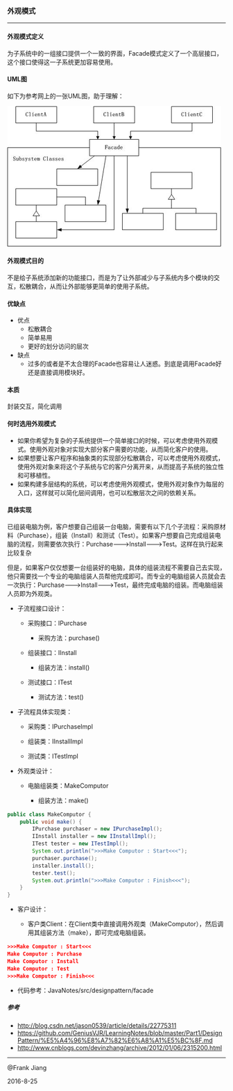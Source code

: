 ### 外观模式

---

#### 外观模式定义
为子系统中的一组接口提供一个一致的界面，Facade模式定义了一个高层接口，这个接口使得这一子系统更加容易使用。

#### UML图

如下为参考网上的一张UML图，助于理解：

![FacadeUml](res/facade.jpg)

#### 外观模式目的

不是给子系统添加新的功能接口，而是为了让外部减少与子系统内多个模块的交互，松散耦合，从而让外部能够更简单的使用子系统。

#### 优缺点

* 优点
	- 松散耦合
	- 简单易用
	- 更好的划分访问的层次
* 缺点
	- 过多的或者是不太合理的Facade也容易让人迷惑。到底是调用Facade好还是直接调用模块好。
	
#### 本质

封装交互，简化调用

#### 何时选用外观模式

* 如果你希望为复杂的子系统提供一个简单接口的时候，可以考虑使用外观模式。使用外观对象对实现大部分客户需要的功能，从而简化客户的使用。
* 如果想要让客户程序和抽象类的实现部分松散耦合，可以考虑使用外观模式，使用外观对象来将这个子系统与它的客户分离开来，从而提高子系统的独立性和可移植性。
* 如果构建多层结构的系统，可以考虑使用外观模式，使用外观对象作为每层的入口，这样就可以简化层间调用，也可以松散层次之间的依赖关系。

#### 具体实现

已组装电脑为例，客户想要自己组装一台电脑，需要有以下几个子流程：采购原材料（Purchase），组装（Install）和测试（Test）。如果客户想要自己完成组装电脑的流程，则需要依次执行：Purchase--->Install--->Test。这样在执行起来比较复杂

但是，如果客户仅仅想要一台组装好的电脑，具体的组装流程不需要自己去实现，他只需要找一个专业的电脑组装人员帮他完成即可。而专业的电脑组装人员就会去一次执行：Purchase--->Install--->Test，最终完成电脑的组装。而电脑组装人员即为外观类。

* 子流程接口设计：

	- 采购接口：IPurchase
	
		- 采购方法：purchase()
		
	- 组装接口：IInstall
	
		- 组装方法：install()
		
	- 测试接口：ITest
	
		- 测试方法：test()
* 子流程具体实现类：

	- 采购类：IPurchaseImpl
	
	- 组装类：IInstallImpl
	
	- 测试类：ITestImpl
	
* 外观类设计：

	- 电脑组装类：MakeComputor
	
		- 组装方法：make()
		
``` java
public class MakeComputor {
	public void make() {
		IPurchase purchaser = new IPurchaseImpl();
		IInstall installer = new IInstallImpl();
		ITest tester = new ITestImpl();
		System.out.println(">>>Make Computor : Start<<<");
		purchaser.purchase();
		installer.install();
		tester.test();
		System.out.println(">>>Make Computor : Finish<<<");
	}
}
```

* 客户设计：
	
	- 客户类Client：在Client类中直接调用外观类（MakeComputor），然后调用其组装方法（make），即可完成电脑组装。

``` json
>>>Make Computor : Start<<<
Make Computor : Purchase
Make Computor : Install
Make Computor : Test
>>>Make Computor : Finish<<<
```

* 代码参考：JavaNotes/src/designpattern/facade

##### 参考

* http://blog.csdn.net/jason0539/article/details/22775311
* https://github.com/GeniusVJR/LearningNotes/blob/master/Part1/DesignPattern/%E5%A4%96%E8%A7%82%E6%A8%A1%E5%BC%8F.md
* http://www.cnblogs.com/devinzhang/archive/2012/01/06/2315200.html

---
@Frank Jiang

2016-8-25
